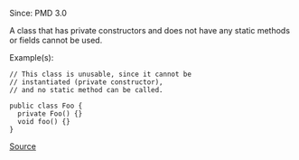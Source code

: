 Since: PMD 3.0

A class that has private constructors and does not have any static methods or fields cannot be used.

Example(s):
```
// This class is unusable, since it cannot be
// instantiated (private constructor),
// and no static method can be called.

public class Foo {
  private Foo() {}
  void foo() {}
}
```

[Source](https://pmd.github.io/pmd-5.6.1/pmd-java/rules/java/design.html#MissingStaticMethodInNonInstantiatableClass)
